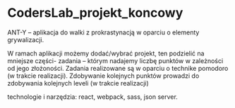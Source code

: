 # CodersLab_projekt_koncowy
ANT-Y   – aplikacja do walki z prokrastynacją w oparciu o elementy grywalizacji.

W ramach aplikacji możemy dodać/wybrać projekt, ten podzielić na mniejsze części- zadania – którym nadajemy liczbę punktów w zależności od jego złożoności. Zadania realizowane są w oparciu o technike pomodoro (w trakcie realizacji). Zdobywanie kolejnych punktów prowadzi do zdobywania kolejnych leveli (w trakcie realizacji)

technologie i narzędzia: react, webpack, sass, json server.
